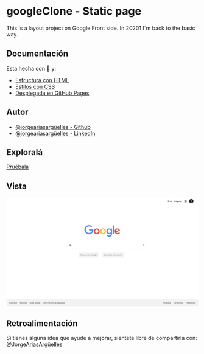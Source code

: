 # googleClone - Static page

This is a layout project on Google Front side.
In 20201 I´m back to the basic way.

## Documentación

Esta hecha con :green_heart: y:

- [Estructura con HTML](https://developer.mozilla.org/es/docs/Web/HTML)
- [Estilos con CSS](https://developer.mozilla.org/es/docs/Web/CSS)
- [Desplegada en GitHub Pages](https://pages.github.com)

## Autor

- [@jorgeariasargüelles - Github](https://github.com/jorgearguellles)
- [@jorgeariasargüelles - LinkedIn](https://www.linkedin.com/in/jorgeariasarguelles/)

## Exploralá

[Pruébala](https://jorgearguellles.github.io/googleClone/)

## Vista

![App Screenshot](https://github.com/jorgearguellles/googleClone/blob/main/img/1.png)

## Retroalimentación

Si tienes alguna idea que ayude a mejorar, sientete libre de compartirla con: [@JorgeAriasArgüelles](https://www.linkedin.com/in/jorgeariasarguelles/)
